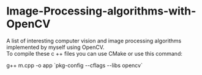 # Image-Processing-algorithms-with-OpenCV

A list of interesting computer vision and image processing algorithms implemented by myself using OpenCV.</br>
To compile these c ++ files you can use CMake or use this command:

g++ m.cpp -o app \`pkg-config --cflags --libs opencv\`


